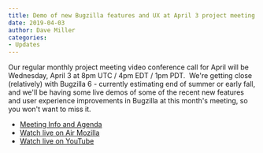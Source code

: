 ```yaml
---
title: Demo of new Bugzilla features and UX at April 3 project meeting
date: 2019-04-03
author: Dave Miller
categories:
- Updates
---
```

Our regular monthly project meeting video conference call for April will
be Wednesday, April 3 at 8pm UTC / 4pm EDT / 1pm PDT.  We're getting
close (relatively) with Bugzilla 6 - currently estimating end of summer
or early fall, and we'll be having some live demos of some of the recent
new features and user experience improvements in Bugzilla at this
month's meeting, so you won't want to miss it.

  - [Meeting Info and
    Agenda](https://wiki.mozilla.org/Bugzilla:Meetings)
  - [Watch live on Air Mozilla](https://mzl.la/bugzilla-04-03-2019)
  - [Watch live on YouTube](https://www.youtube.com/watch?v=0AFGm0ApYGY)

